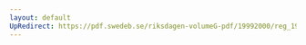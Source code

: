 ```yaml
---
layout: default
UpRedirect: https://pdf.swedeb.se/riksdagen-volumeG-pdf/19992000/reg_19992000/reg_19992000_0310.pdf
---
```

